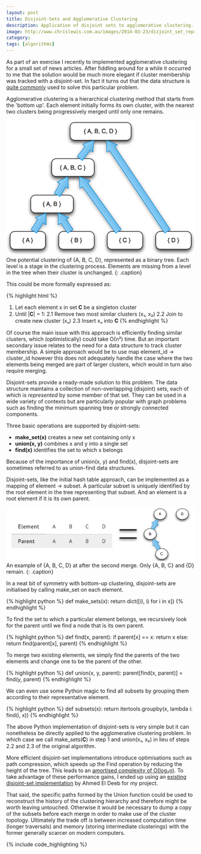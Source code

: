 ```yaml
---
layout: post
title: Disjoint-Sets and Agglomerative Clustering
description: Application of disjoint sets to agglomerative clustering.
image: http://www.chrislewis.com.au/images/2014-03-23/disjoint_set_representation.png
category:
tags: [algorithms]
---
```


As part of an exercise I recently to implemented agglomerative clustering for a small set of news articles. After fiddling around for a while it occurred to me that the solution would be much more elegant if cluster membership was tracked with a disjoint-set. In fact it turns out that the data structure is [quite commonly](/r?mit-lecture) used to solve this particular problem.

Agglomerative clustering is a hierarchical clustering method that starts from the 'bottom up'. Each element initially forms its own cluster, with the nearest two clusters being progressively merged until only one remains.

<!--break-->

![example cluster](/images/2014-03-23/clusters.png)
One potential clustering of {A, B, C, D},  represented as a binary tree. Each level is a stage in the clustering process. Elements are missing from a level in the tree when their cluster is unchanged.
{: .caption}

This could be more formally expressed as:

{% highlight html %}
1. Let each element x in set 𝐂 be a singleton cluster
2. Until |𝐂| = 1:
	2.1 Remove two most similar clusters (x₁, x₂)
	2.2 Join to create new cluster (xₐ)
	2.3 Insert xₐ into 𝐂
{% endhighlight %}

Of course the main issue with this approach is efficiently finding similar clusters, which (optimistically) could take Ο(n²) time. But an important secondary issue relates to the need for a data structure to track cluster membership. A simple approach would be to use map element_id → cluster_id however this does not adequately handle the case where the two elements being merged are part of larger clusters, which would in turn also require merging.

Disjoint-sets provide a ready-made solution to this problem. The data structure maintains a collection of non-overlapping (disjoint) sets, each of which is *represented* by some member of that set. They can be used in a wide variety of contexts but are particularly popular with graph problems such as finding the minimum spanning tree or strongly connected components.

Three basic operations are supported by disjoint-sets:

- **make_set(x)** creates a new set containing only x
- **union(x, y)** combines x and y into a single set
- **find(x)** identifies the set to which x belongs

Because of the importance of union(x, y) and find(x), disjoint-sets are sometimes referred to as union-find data structures.

Disjoint-sets, like the initial hash table approach, can be implemented as a mapping of element → subset. A particular subset is uniquely identified by the root element in the tree representing that subset. And an element is a root element if it is its own parent.

![disjoint set representation](/images/2014-03-23/disjoint_set_representation.png)
An example of {A, B, C, D} at after the second merge. Only {A, B, C} and {D} remain.
{: .caption}

In a neat bit of symmetry with bottom-up clustering, disjoint-sets are initialised by calling make_set on each element.

{% highlight python %}
def make_sets(x):
    return dict([(i, i) for i in x])
{% endhighlight %}

To find the set to which a particular element belongs, we recursively look for the parent until we find a node that is its own parent.

{% highlight python %}
def find(x, parent):
    if parent[x] == x:
        return x
    else:
        return find(parent[x], parent)
{% endhighlight %}

To merge two existing elements, we simply find the parents of the two elements and change one to be the parent of the other.

{% highlight python %}
def union(x, y, parent):
    parent[find(x, parent)] = find(y, parent)
{% endhighlight %}

We can even use some Python magic to find all subsets by grouping them according to their representative element.

{% highlight python %}
def subsets(x):
    return itertools.groupby(x, lambda i: find(i, x))
{% endhighlight %}

The above Python implementation of disjoint-sets is very simple but it can nonetheless be directly applied to the agglomerative clustering problem. In which case we call make_sets(𝐂) in step 1 and union(x₁, x₂) in lieu of steps 2.2 and 2.3 of the original algorithm.

More efficient disjoint-set implementations introduce optimisations such as path compression, which speeds up the Find operation by reducing the height of the tree. This leads to an [amortised complexity of Ο(log₂n)](http://en.wikipedia.org/wiki/Proof_of_O%28log*n%29_time_complexity_of_union%E2%80%93find). To take advantage of these performance gains, I ended up using an [existing disjoint-set implementation](http://code.activestate.com/recipes/577225-union-find/) by Ahmed El Deeb for my project.

That said, the specific paths formed by the Union function could be used to reconstruct the history of the clustering hierarchy and therefore might be worth leaving untouched. Otherwise it would be necessary to dump a copy of the subsets before each merge in order to make use of the cluster topology. Ultimately the trade off is between increased computation time (longer traversals) and memory (storing intermediate clusterings) with the former generally scarcer on modern computers.

{% include code_highlighting %}
